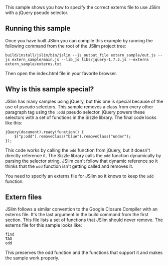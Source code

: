 This sample shows you how to specify the correct externs file to use JSlim with a jQuery pseudo selector.  

Running this sample
--------------------------------------

Once you have built JSlim you can compile this example by running the following command from the root of the JSlim project tree:

<pre><code>build/install/jslim/bin/jslim --js_output_file extern_sample/out.js --js extern_sample/main.js --lib_js libs/jquery-1.7.2.js --externs extern_sample/externs.txt</code></pre>

Then open the index.html file in your favorite browser.

Why is this sample special?
--------------------------------------

JSlim has many samples using jQuery, but this one is special because of the use of pseudo selectors.  This sample removes a class from every other paragraph tag using the `:odd` pseudo selector.  jQuery powers these selectors with a set of functions in the Sizzle library.  The final code looks like this:

<pre><code>jQuery(document).ready(function() { 
    $("p:odd").removeClass("blue").removeClass("under"); 
});</code></pre>

This code works by calling the `odd` function from jQuery, but it doesn't directly reference it.  The Sizzle library calls the `odd` function dynamically by parsing the selector string.  JSlim can't follow that dynamic reference so it thinks that the `odd` function isn't getting called and removes it.  

You need to specify an externs file for JSlim so it knows to keep the `odd` function.

Extern files
--------------------------------------

JSlim follows a similar convention to the Google Closure Compiler with an externs file.  It's the last argument in the build command from the first section.  This file lists a set of functions that JSlim should never remove.  The externs file for this sample looks like:

<pre><code>find
TAG
odd</code></pre>

This preserves the odd function and the functions that support it and makes the sample work properly.
